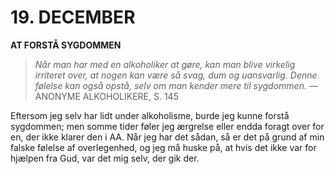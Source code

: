 # 19. DECEMBER

**AT FORSTÅ SYGDOMMEN**

> *Når man har med en alkoholiker at gøre, kan man blive virkelig irriteret over, at nogen kan være så svag, dum og uansvarlig. Denne følelse kan også opstå, selv om man kender mere til sygdommen.*
> — ANONYME ALKOHOLIKERE, S. 145

Eftersom jeg selv har lidt under alkoholisme, burde jeg kunne forstå sygdommen; men somme tider føler jeg ærgrelse eller endda foragt over for en, der ikke klarer den i AA. Når jeg har det sådan, så er det på grund af min falske følelse af overlegenhed, og jeg må huske på, at hvis det ikke var for hjælpen fra Gud, var det mig selv, der gik der.
